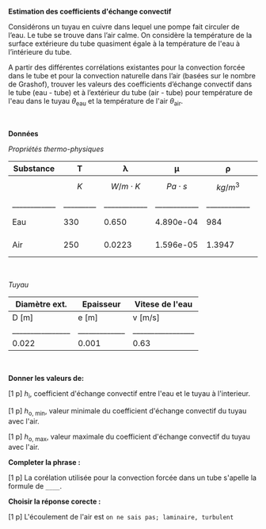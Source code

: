 **Estimation des coefficients d'échange convectif**

Considérons un tuyau en cuivre dans lequel une pompe fait
circuler de l’eau. Le tube se trouve dans l’air calme. On considère
la température de la surface extérieure du tube
quasiment égale à la température de l'eau à l’intérieure du tube.

A partir des différentes corrélations existantes pour la convection forcée
dans le tube et pour la convection naturelle dans l’air
(basées sur le nombre de Grashof), trouver les valeurs des coefficients
d’échange convectif dans le tube (eau - tube) et à l’extérieur du tube
(air - tube) pour température de l'eau dans le tuyau <i>&theta;</i><sub>eau</sub> et la température de l'air <i>&theta;</i><sub>air</sub>.

<br/>

**Données**

*Propriétés thermo-physiques*

|Substance|T        | λ       |	   μ        |	 ρ       |   c        |   β   |
|---------|------   | ------- | -----      | --------   | --------   | ----- |
|         | $$K$$   | $$W/m\cdot K$$|$$Pa\cdot s$$| $$kg/m^3$$|$$J/kg\cdot K$$| $$K^{-1}$$|
|____________|_________|____________|____________|____________|____________|____________|
|Eau      |330| 0.650| 4.890e-04  | 984  | 4184 | 5.0400e-04|
|Air      |250| 0.0223| 1.596e-05  | 1.3947  | 1006 | 4.0800e-03|

<br/>

*Tuyau*

|Diamètre ext.   | Epaisseur   | Vitese de l'eau |
|----------------|-------------|-----------------|
| D [m]          |   e [m]     |      v [m/s]    |
|________________|_____________|_________________|
| 0.022       |  0.001   |   0.63      |

<br/>


**Donner les valeurs de:**

[1 p] <i>h</i><sub>i</sub>,
coefficient d'échange convectif entre l'eau et le tuyau à l'interieur.

[1 p] <i>h</i><sub>o, min</sub>, valeur minimale du coefficient d'échange convectif du tuyau avec l'air.

[1 p] <i>h</i><sub>o, max</sub>, valeur maximale du coefficient d'échange convectif du tuyau avec l'air.

**Completer la phrase :**

[1 p] La corélation utilisée pour la convection forcée dans un tube s'apelle la formule de `____`.

**Choisir la réponse corecte :**

[1 p] L'écoulement de l'air est `on ne sais pas; laminaire, turbulent`
